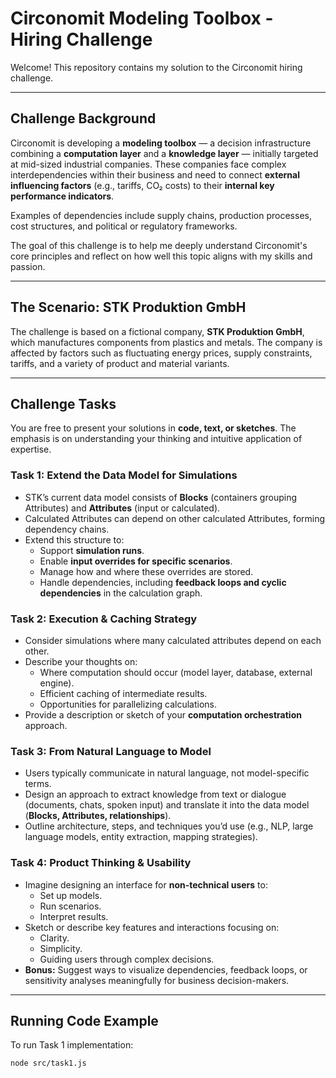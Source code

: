 # Circonomit Modeling Toolbox - Hiring Challenge

Welcome! This repository contains my solution to the Circonomit hiring challenge.

---

## Challenge Background

Circonomit is developing a **modeling toolbox** — a decision infrastructure combining a **computation layer** and a **knowledge layer** — initially targeted at mid-sized industrial companies. These companies face complex interdependencies within their business and need to connect **external influencing factors** (e.g., tariffs, CO₂ costs) to their **internal key performance indicators**.

Examples of dependencies include supply chains, production processes, cost structures, and political or regulatory frameworks.

The goal of this challenge is to help me deeply understand Circonomit's core principles and reflect on how well this topic aligns with my skills and passion.

---

## The Scenario: STK Produktion GmbH

The challenge is based on a fictional company, **STK Produktion GmbH**, which manufactures components from plastics and metals. The company is affected by factors such as fluctuating energy prices, supply constraints, tariffs, and a variety of product and material variants.

---

## Challenge Tasks

You are free to present your solutions in **code, text, or sketches**. The emphasis is on understanding your thinking and intuitive application of expertise.

### Task 1: Extend the Data Model for Simulations

- STK’s current data model consists of **Blocks** (containers grouping Attributes) and **Attributes** (input or calculated).
- Calculated Attributes can depend on other calculated Attributes, forming dependency chains.
- Extend this structure to:
  - Support **simulation runs**.
  - Enable **input overrides for specific scenarios**.
  - Manage how and where these overrides are stored.
  - Handle dependencies, including **feedback loops and cyclic dependencies** in the calculation graph.

### Task 2: Execution & Caching Strategy

- Consider simulations where many calculated attributes depend on each other.
- Describe your thoughts on:
  - Where computation should occur (model layer, database, external engine).
  - Efficient caching of intermediate results.
  - Opportunities for parallelizing calculations.
- Provide a description or sketch of your **computation orchestration** approach.

### Task 3: From Natural Language to Model

- Users typically communicate in natural language, not model-specific terms.
- Design an approach to extract knowledge from text or dialogue (documents, chats, spoken input) and translate it into the data model (**Blocks, Attributes, relationships**).
- Outline architecture, steps, and techniques you’d use (e.g., NLP, large language models, entity extraction, mapping strategies).

### Task 4: Product Thinking & Usability

- Imagine designing an interface for **non-technical users** to:
  - Set up models.
  - Run scenarios.
  - Interpret results.
- Sketch or describe key features and interactions focusing on:
  - Clarity.
  - Simplicity.
  - Guiding users through complex decisions.
- **Bonus:** Suggest ways to visualize dependencies, feedback loops, or sensitivity analyses meaningfully for business decision-makers.

---

## Running Code Example

To run Task 1 implementation:

```bash
node src/task1.js
